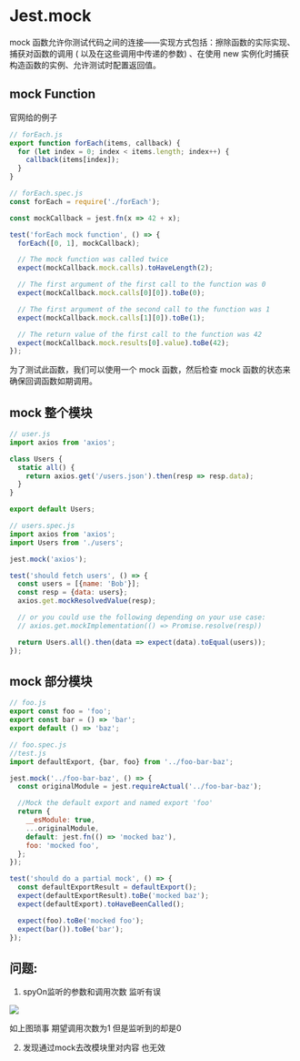 # Jest.mock

mock 函数允许你测试代码之间的连接——实现方式包括：擦除函数的实际实现、捕获对函数的调用 ( 以及在这些调用中传递的参数) 、在使用 new 实例化时捕获构造函数的实例、允许测试时配置返回值。

## mock Function 

官网给的例子

``` js
// forEach.js
export function forEach(items, callback) {
  for (let index = 0; index < items.length; index++) {
    callback(items[index]);
  }
}

// forEach.spec.js
const forEach = require('./forEach');

const mockCallback = jest.fn(x => 42 + x);

test('forEach mock function', () => {
  forEach([0, 1], mockCallback);

  // The mock function was called twice
  expect(mockCallback.mock.calls).toHaveLength(2);

  // The first argument of the first call to the function was 0
  expect(mockCallback.mock.calls[0][0]).toBe(0);

  // The first argument of the second call to the function was 1
  expect(mockCallback.mock.calls[1][0]).toBe(1);

  // The return value of the first call to the function was 42
  expect(mockCallback.mock.results[0].value).toBe(42);
});
```

为了测试此函数，我们可以使用一个 mock 函数，然后检查 mock 函数的状态来确保回调函数如期调用。

## mock 整个模块

``` js
// user.js
import axios from 'axios';

class Users {
  static all() {
    return axios.get('/users.json').then(resp => resp.data);
  }
}

export default Users;

// users.spec.js
import axios from 'axios';
import Users from './users';

jest.mock('axios');

test('should fetch users', () => {
  const users = [{name: 'Bob'}];
  const resp = {data: users};
  axios.get.mockResolvedValue(resp);

  // or you could use the following depending on your use case:
  // axios.get.mockImplementation(() => Promise.resolve(resp))

  return Users.all().then(data => expect(data).toEqual(users));
});
```

## mock 部分模块

``` js
// foo.js
export const foo = 'foo';
export const bar = () => 'bar';
export default () => 'baz';

// foo.spec.js
//test.js
import defaultExport, {bar, foo} from '../foo-bar-baz';

jest.mock('../foo-bar-baz', () => {
  const originalModule = jest.requireActual('../foo-bar-baz');

  //Mock the default export and named export 'foo'
  return {
    __esModule: true,
    ...originalModule,
    default: jest.fn(() => 'mocked baz'),
    foo: 'mocked foo',
  };
});

test('should do a partial mock', () => {
  const defaultExportResult = defaultExport();
  expect(defaultExportResult).toBe('mocked baz');
  expect(defaultExport).toHaveBeenCalled();

  expect(foo).toBe('mocked foo');
  expect(bar()).toBe('bar');
});
```


## 问题:

1. spyOn监听的参数和调用次数 监听有误

![](https://pic.imgdb.cn/item/63f8743ff144a010073595f8.jpg) 

如上图琐事 期望调用次数为1 但是监听到的却是0 


2. 发现通过mock去改模块里对内容 也无效

